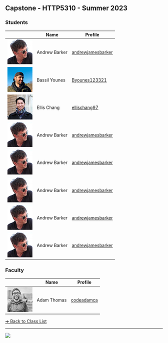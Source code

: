 ## Capstone - HTTP5310 - Summer 2023

### Students

| | Name | Profile | 
| - | - | - |
| ![Andrew Barker](images/andrewjamesbarker.png) | Andrew Barker | [andrewjamesbarker](andrewjamesbarker.markdown) |
| ![Bassil Younes](images/byounes123321.png) | Bassil Younes | [Byounes123321](byounes123321.markdown) |
| ![Ellis Chang](images/ellischang97.png) | Ellis Chang | [ellischang97](ellischang97.markdown) |
| ![Andrew Barker](images/andrewjamesbarker.png) | Andrew Barker | [andrewjamesbarker](AndrewJamesBarker.markdown) |
| ![Andrew Barker](images/andrewjamesbarker.png) | Andrew Barker | [andrewjamesbarker](AndrewJamesBarker.markdown) |
| ![Andrew Barker](images/andrewjamesbarker.png) | Andrew Barker | [andrewjamesbarker](AndrewJamesBarker.markdown) |
| ![Andrew Barker](images/andrewjamesbarker.png) | Andrew Barker | [andrewjamesbarker](AndrewJamesBarker.markdown) |
| ![Andrew Barker](images/andrewjamesbarker.png) | Andrew Barker | [andrewjamesbarker](AndrewJamesBarker.markdown) |

### Faculty

| | Name | Profile | 
| - | - | - |
| ![Adam Thomas](images/codeadamca.png) | Adam Thomas | [codeadamca](faculty/codeadamca) |

[&#10132; Back to Class List](/)

---

<a href="https://brickmmo.com">
<img src="https://brickmmo.com/images/brickmmo-logo-horizontal.jpg" width="100">
</a>